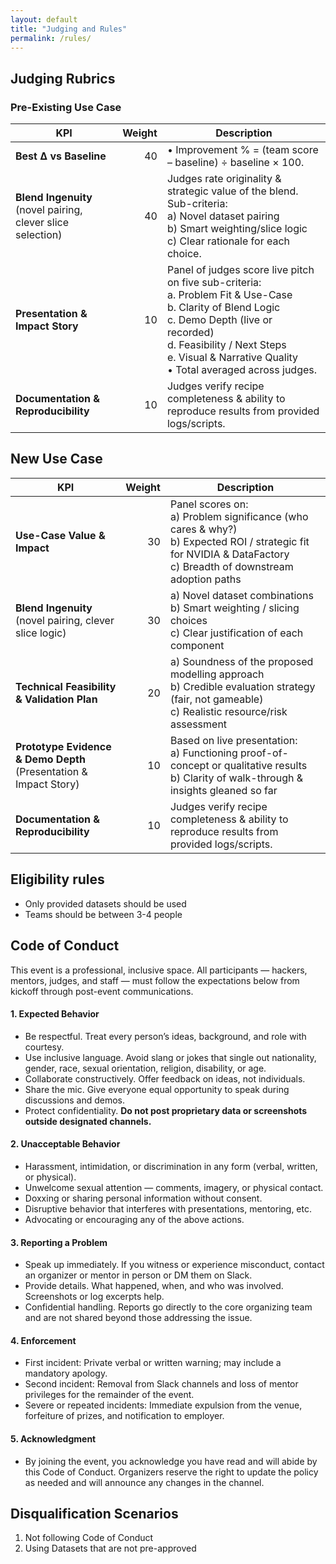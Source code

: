 ```yaml
---
layout: default
title: "Judging and Rules"
permalink: /rules/
---
```


## Judging Rubrics

### Pre-Existing Use Case

| KPI | Weight | Description |
|-----|-------:|-----------------------------------------|
| **Best Δ vs Baseline** | 40 |• Improvement % = (team score – baseline) ÷ baseline × 100. |
| **Blend Ingenuity** <br>(novel pairing, clever slice selection) | 40 | Judges rate originality & strategic value of the blend.<br>Sub-criteria:<br>a) Novel dataset pairing<br>b) Smart weighting/slice logic<br>c) Clear rationale for each choice. |
| **Presentation & Impact Story** | 10 | Panel of judges score live pitch on five sub-criteria:<br>a. Problem Fit & Use-Case<br>b. Clarity of Blend Logic<br>c. Demo Depth (live or recorded)<br>d. Feasibility / Next Steps<br>e. Visual & Narrative Quality<br>• Total averaged across judges. |
| **Documentation & Reproducibility** | 10 | Judges verify recipe completeness & ability to reproduce results from provided logs/scripts. |


## New Use Case

| KPI | Weight | Description |
|-----|-------:|---------------------------------|
| **Use-Case Value & Impact** | 30 | Panel scores on:<br>a) Problem significance (who cares & why?)<br>b) Expected ROI / strategic fit for NVIDIA & DataFactory<br>c) Breadth of downstream adoption paths |
| **Blend Ingenuity** <br>(novel pairing, clever slice logic) | 30 | a) Novel dataset combinations<br>b) Smart weighting / slicing choices<br>c) Clear justification of each component |
| **Technical Feasibility & Validation Plan** | 20 | a) Soundness of the proposed modelling approach<br>b) Credible evaluation strategy (fair, not gameable)<br>c) Realistic resource/risk assessment |
| **Prototype Evidence & Demo Depth** <br>(Presentation & Impact Story) | 10 | Based on live presentation:<br>a) Functioning proof-of-concept or qualitative results<br>b) Clarity of walk-through & insights gleaned so far |
| **Documentation & Reproducibility** | 10 | Judges verify recipe completeness & ability to reproduce results from provided logs/scripts. |

## Eligibility rules
- Only provided datasets should be used
- Teams should be between 3-4 people
  
## Code of Conduct
This event is a professional, inclusive space. All participants — hackers, mentors, judges, and staff — must follow the expectations below from kickoff through post-event communications.
#### 1. **Expected Behavior**
- Be respectful. Treat every person’s ideas, background, and role with courtesy.
- Use inclusive language. Avoid slang or jokes that single out nationality, gender, race, sexual orientation, religion, disability, or age.
- Collaborate constructively. Offer feedback on ideas, not individuals.
- Share the mic. Give everyone equal opportunity to speak during discussions and demos.
- Protect confidentiality. **Do not post proprietary data or screenshots outside designated channels.**
#### 2. **Unacceptable Behavior**
- Harassment, intimidation, or discrimination in any form (verbal, written, or physical).
- Unwelcome sexual attention — comments, imagery, or physical contact.
- Doxxing or sharing personal information without consent.
- Disruptive behavior that interferes with presentations, mentoring, etc.
- Advocating or encouraging any of the above actions.
#### 3. **Reporting a Problem**
- Speak up immediately. If you witness or experience misconduct, contact an organizer or mentor in person or DM them on Slack.
- Provide details. What happened, when, and who was involved. Screenshots or log excerpts help.
- Confidential handling. Reports go directly to the core organizing team and are not shared beyond those addressing the issue.
#### 4. **Enforcement**
- First incident: Private verbal or written warning; may include a mandatory apology.
- Second incident: Removal from Slack channels and loss of mentor privileges for the remainder of the event.
- Severe or repeated incidents: Immediate expulsion from the venue, forfeiture of prizes, and notification to employer.
#### 5. **Acknowledgment**
- By joining the event, you acknowledge you have read and will abide by this Code of Conduct. Organizers reserve the right to update the policy as needed and will announce any changes in the channel.

## Disqualification Scenarios
1. Not following Code of Conduct
2. Using Datasets that are not pre-approved
